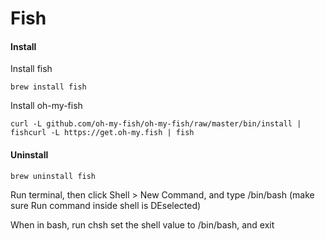 # Fish

#### Install

Install fish

```text
brew install fish
```

  
Install oh-my-fish

```text
curl -L github.com/oh-my-fish/oh-my-fish/raw/master/bin/install | fishcurl -L https://get.oh-my.fish | fish
```

#### Uninstall

`brew uninstall fish`

Run terminal, then click Shell &gt; New Command, and type /bin/bash \(make sure Run command inside shell is DEselected\)

When in bash, run chsh set the shell value to /bin/bash, and exit

